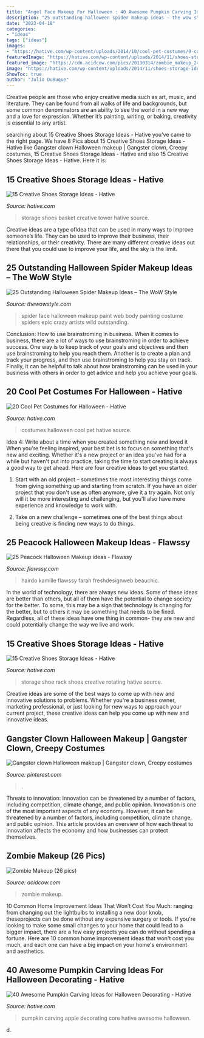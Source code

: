 ```yaml
---
title: "Angel Face Makeup For Halloween : 40 Awesome Pumpkin Carving Ideas For Halloween Decorating"
description: "25 outstanding halloween spider makeup ideas – the wow style"
date: "2023-04-18"
categories:
- "ideas"
tags: ["ideas"]
images:
- "https://hative.com/wp-content/uploads/2014/10/cool-pet-costumes/9-cool-pet-costumes.jpg"
featuredImage: "https://hative.com/wp-content/uploads/2014/11/shoes-storage-ideas/11-rotating-shoe-rack.jpg"
featured_image: "https://cdn.acidcow.com/pics/20130314/zombie_makeup_24.jpg"
image: "https://hative.com/wp-content/uploads/2014/11/shoes-storage-ideas/1-basket-tower.jpg"
ShowToc: true
author: "Julio DuBuque"
---
```



Creative people are those who enjoy creative media such as art, music, and literature. They can be found from all walks of life and backgrounds, but some common denominators are an ability to see the world in a new way and a love for expression. Whether it’s painting, writing, or baking, creativity is essential to any artist.

	

		
searching about 15 Creative Shoes Storage Ideas - Hative you've came to the right page. We have 8 Pics about 15 Creative Shoes Storage Ideas - Hative like Gangster clown Halloween makeup | Gangster clown, Creepy costumes, 15 Creative Shoes Storage Ideas - Hative and also 15 Creative Shoes Storage Ideas - Hative. Here it is:
		
    
## 15 Creative Shoes Storage Ideas - Hative

<img loading=lazy src="https://hative.com/wp-content/uploads/2014/11/shoes-storage-ideas/1-basket-tower.jpg" onerror="this.onerror=null;this.src='https://tse4.mm.bing.net/th?id=OIP.uU5c6ns-NfJAxeGb-bZqsAHaJ4&amp;pid=15.1';" alt="15 Creative Shoes Storage Ideas - Hative">

_Source: hative.com_

>storage shoes basket creative tower hative source. 

	

Creative ideas are a type ofIdea that can be used in many ways to improve someone’s life. They can be used to improve their business, their relationships, or their creativity. There are many different creative ideas out there that you could use to improve your life, and the sky is the limit.

    
## 25 Outstanding Halloween Spider Makeup Ideas – The WoW Style

<img loading=lazy src="http://thewowstyle.com/wp-content/uploads/2016/08/Spider-Web-Face-Paint-Ideas.jpg" onerror="this.onerror=null;this.src='https://tse3.mm.bing.net/th?id=OIP.gdDDKDI629aQm69iGvHmNQHaKX&amp;pid=15.1';" alt="25 Outstanding Halloween Spider Makeup Ideas – The WoW Style">

_Source: thewowstyle.com_

>spider face halloween makeup paint web body painting costume spiders epic crazy artists wild outstanding. 

	

Conclusion: How to use brainstroming in business.
When it comes to business, there are a lot of ways to use brainstroming in order to achieve success. One way is to keep track of your goals and objectives and then use brainstroming to help you reach them. Another is to create a plan and track your progress, and then use brainstroming to help you stay on track. Finally, it can be helpful to talk about how brainstroming can be used in your business with others in order to get advice and help you achieve your goals.

    
## 20 Cool Pet Costumes For Halloween - Hative

<img loading=lazy src="https://hative.com/wp-content/uploads/2014/10/cool-pet-costumes/9-cool-pet-costumes.jpg" onerror="this.onerror=null;this.src='https://tse2.mm.bing.net/th?id=OIP.t53olT53fMYYT0k4OBvaJQHaL_&amp;pid=15.1';" alt="20 Cool Pet Costumes for Halloween - Hative">

_Source: hative.com_

>costumes halloween cool pet hative source. 

	

Idea 4: Write about a time when you created something new and loved it
When you're feeling inspired, your best bet is to focus on something that's new and exciting. Whether it's a new project or an idea you've had for a while but haven't put into practice, taking the time to start creating is always a good way to get ahead. Here are four creative ideas to get you started: 
1. Start with an old project – sometimes the most interesting things come from giving something up and starting from scratch. If you have an older project that you don't use as often anymore, give it a try again. Not only will it be more interesting and challenging, but you'll also have more experience and knowledge to work with.

2. Take on a new challenge – sometimes one of the best things about being creative is finding new ways to do things.

    
## 25 Peacock Halloween Makeup Ideas - Flawssy

<img loading=lazy src="http://flawssy.com/wp-content/uploads/2016/05/Peacock-Inspired-Makeup-Ideas.jpg" onerror="this.onerror=null;this.src='https://tse1.mm.bing.net/th?id=OIP.VjnPRwNbzshFOevSG1El4QHaJW&amp;pid=15.1';" alt="25 Peacock Halloween Makeup ideas - Flawssy">

_Source: flawssy.com_

>hairdo kamille flawssy farah freshdesignweb beauchic. 

	

In the world of technology, there are always new ideas. Some of these ideas are better than others, but all of them have the potential to change society for the better. To some, this may be a sign that technology is changing for the better, but to others it may be something that needs to be fixed. Regardless, all of these ideas have one thing in common- they are new and could potentially change the way we live and work.

    
## 15 Creative Shoes Storage Ideas - Hative

<img loading=lazy src="https://hative.com/wp-content/uploads/2014/11/shoes-storage-ideas/11-rotating-shoe-rack.jpg" onerror="this.onerror=null;this.src='https://tse3.mm.bing.net/th?id=OIP.YkMkxUpJK5RKBZ2a3OEgBwHaMZ&amp;pid=15.1';" alt="15 Creative Shoes Storage Ideas - Hative">

_Source: hative.com_

>storage shoe rack shoes creative rotating hative source. 

	

Creative ideas are some of the best ways to come up with new and innovative solutions to problems. Whether you're a business owner, marketing professional, or just looking for new ways to approach your current project, these creative ideas can help you come up with new and innovative ideas.

    
## Gangster Clown Halloween Makeup | Gangster Clown, Creepy Costumes

<img loading=lazy src="https://i.pinimg.com/736x/bc/56/3b/bc563bafb36551a192886d16a3ef7185.jpg" onerror="this.onerror=null;this.src='https://tse1.mm.bing.net/th?id=OIP.81nT-IZnQrTItXNA5hfXvwHaLF&amp;pid=15.1';" alt="Gangster clown Halloween makeup | Gangster clown, Creepy costumes">

_Source: pinterest.com_

>. 

	

Threats to innovation: Innovation can be threatened by a number of factors, including competition, climate change, and public opinion.
Innovation is one of the most important aspects of any economy. However, it can be threatened by a number of factors, including competition, climate change, and public opinion. This article provides an overview of how each threat to innovation affects the economy and how businesses can protect themselves.

    
## Zombie Makeup (26 Pics)

<img loading=lazy src="https://cdn.acidcow.com/pics/20130314/zombie_makeup_24.jpg" onerror="this.onerror=null;this.src='https://tse4.mm.bing.net/th?id=OIP.vaAp0gctfYgf_rutwuN20AHaLH&amp;pid=15.1';" alt="Zombie Makeup (26 pics)">

_Source: acidcow.com_

>zombie makeup. 

	

10 Common Home Improvement Ideas That Won’t Cost You Much: ranging from changing out the lightbulbs to installing a new door knob, theseprojects can be done without any expensive surgery or tools.
If you're looking to make some small changes to your home that could lead to a bigger impact, there are a few easy projects you can do without spending a fortune. Here are 10 common home improvement ideas that won't cost you much, and each one can have a big impact on your home's environment and aesthetics.

    
## 40 Awesome Pumpkin Carving Ideas For Halloween Decorating - Hative

<img loading=lazy src="https://hative.com/wp-content/uploads/2014/10/pumpkin-carving-ideas/37-apple-core.jpg" onerror="this.onerror=null;this.src='https://tse2.mm.bing.net/th?id=OIP.xsi2bWOoFnhwn9wWYW99zwHaLL&amp;pid=15.1';" alt="40 Awesome Pumpkin Carving Ideas for Halloween Decorating - Hative">

_Source: hative.com_

>pumpkin carving apple decorating core hative awesome halloween. 

	

d.

